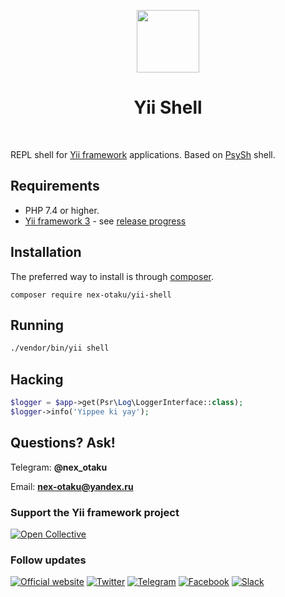 <p align="center">
    <a href="https://github.com/yiisoft" target="_blank">
        <img src="https://yiisoft.github.io/docs/images/yii_logo.svg" height="100px">
    </a>
    <h1 align="center">Yii Shell</h1>
    <br>
</p>

REPL shell for [Yii framework](http://www.yiiframework.com) applications. Based on [PsySh](https://psysh.org/) shell.

Requirements
---------------

- PHP 7.4 or higher.
- [Yii framework 3](http://www.yiiframework.com) - see [release progress](https://www.yiiframework.com/yii3-progress)

Installation
------------

The preferred way to install is through [composer](http://getcomposer.org/download/).

```
composer require nex-otaku/yii-shell
```

Running
-----

```bash
./vendor/bin/yii shell
```

Hacking
-----

```php
$logger = $app->get(Psr\Log\LoggerInterface::class);
$logger->info('Yippee ki yay');
```

Questions? Ask!
-----

Telegram: **@nex_otaku**

Email: **nex-otaku@yandex.ru**

### Support the Yii framework project

[![Open Collective](https://img.shields.io/badge/Open%20Collective-sponsor-7eadf1?logo=open%20collective&logoColor=7eadf1&labelColor=555555)](https://opencollective.com/yiisoft)

### Follow updates

[![Official website](https://img.shields.io/badge/Powered_by-Yii_Framework-green.svg?style=flat)](https://www.yiiframework.com/)
[![Twitter](https://img.shields.io/badge/twitter-follow-1DA1F2?logo=twitter&logoColor=1DA1F2&labelColor=555555?style=flat)](https://twitter.com/yiiframework)
[![Telegram](https://img.shields.io/badge/telegram-join-1DA1F2?style=flat&logo=telegram)](https://t.me/yii3en)
[![Facebook](https://img.shields.io/badge/facebook-join-1DA1F2?style=flat&logo=facebook&logoColor=ffffff)](https://www.facebook.com/groups/yiitalk)
[![Slack](https://img.shields.io/badge/slack-join-1DA1F2?style=flat&logo=slack)](https://yiiframework.com/go/slack)
